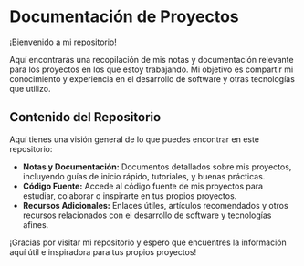 # Documentación de Proyectos

¡Bienvenido a mi repositorio!

Aquí encontrarás una recopilación de mis notas y documentación relevante para los proyectos en los que estoy trabajando. Mi objetivo es compartir mi conocimiento y experiencia en el desarrollo de software y otras tecnologías que utilizo.

## Contenido del Repositorio

Aquí tienes una visión general de lo que puedes encontrar en este repositorio:

- **Notas y Documentación:** Documentos detallados sobre mis proyectos, incluyendo guías de inicio rápido, tutoriales, y buenas prácticas.
- **Código Fuente:** Accede al código fuente de mis proyectos para estudiar, colaborar o inspirarte en tus propios proyectos.
- **Recursos Adicionales:** Enlaces útiles, artículos recomendados y otros recursos relacionados con el desarrollo de software y tecnologías afines.


¡Gracias por visitar mi repositorio y espero que encuentres la información aquí útil e inspiradora para tus propios proyectos!
